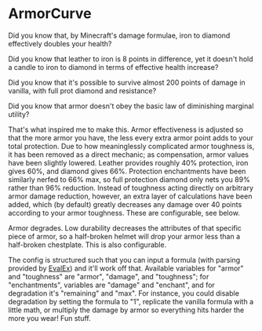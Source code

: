 # ArmorCurve

Did you know that, by Minecraft's damage formulae, iron to diamond effectively doubles your health?

Did you know that leather to iron is 8 points in difference, yet it doesn't hold a candle to iron to diamond in terms of effective health increase?

Did you know that it's possible to survive almost 200 points of damage in vanilla, with full prot diamond and resistance?

Did you know that armor doesn't obey the basic law of diminishing marginal utility?

That's what inspired me to make this. Armor effectiveness is adjusted so that the more armor you have, the less every extra armor point adds to your total protection. Due to how meaninglessly complicated armor toughness is, it has been removed as a direct mechanic; as compensation, armor values have been slightly lowered. Leather provides roughly 40% protection, iron gives 60%, and diamond gives 66%. Protection enchantments have been similarly nerfed to 66% max, so full protection diamond only nets you 89% rather than 96% reduction. Instead of toughness acting directly on arbitrary armor damage reduction, however, an extra layer of calculations have been added, which (by default) greatly decreases any damage over 40 points according to your armor toughness.  These are configurable, see below.

Armor degrades. Low durability decreases the attributes of that specific piece of armor, so a half-broken helmet will drop your armor less than a half-broken chestplate. This is also configurable.

The config is structured such that you can input a formula (with parsing provided by [EvalEx](https://github.com/ezylang/EvalEx)) and it'll work off that. Available variables for "armor" and "toughness" are "armor", "damage", and "toughness"; for "enchantments", variables are "damage" and "enchant", and for degradation it's "remaining" and "max". For instance, you could disable degradation by setting the formula to "1", replicate the vanilla formula with a little math, or multiply the damage by armor so everything hits harder the more you wear! Fun stuff.


